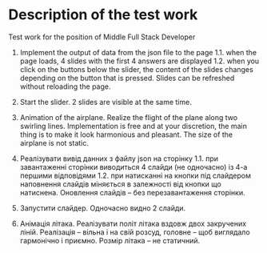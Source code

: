 # Description of the test work
Test work for the position of Middle Full Stack Developer


1.	Implement the output of data from the json file to the page 
1.1.	when the page loads, 4 slides with the first 4 answers are displayed
1.2.	when you click on the buttons below the slider, the content of the slides changes depending on the button that is pressed. Slides can be refreshed without reloading the page. 
2.	Start the slider. 2 slides are visible at the same time. 
3.	Animation of the airplane. Realize the flight of the plane along two swirling lines. Implementation is free and at your discretion, the main thing is to make it look harmonious and pleasant. The size of the airplane is not static.


1.	Реалізувати вивід данних з файлу json на сторінку 
1.1.	при завантаженні сторінки виводиться 4 слайди (не одночасно) із 4-а першими відповідями
1.2.	при натисканні на кнопки під слайдером наповнення слайдів міняється в залежності від кнопки що натиснена. Оновлення слайдів – без перезавантаження сторінки. 
2.	Запустити слайдер. Одночасно видно 2 слайди. 
3.	Анімація літака. Реалізувати політ літака вздовж двох закручених ліній. Реалізація – вільна і на свій розсуд, головне – щоб виглядало гармонічно і приємно. Розмір літака – не статичний.  



